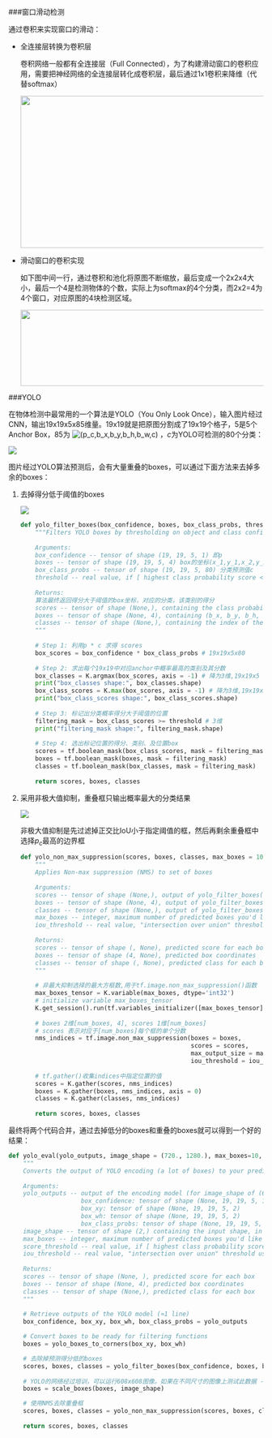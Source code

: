 ###窗口滑动检测

通过卷积来实现窗口的滑动：

- 全连接层转换为卷积层

  卷积网络一般都有全连接层（Full Connected），为了构建滑动窗口的卷积应用，需要把神经网络的全连接层转化成卷积层，最后通过1x1卷积来降维（代替softmax）

  <img src="http://www.ai-start.com/dl2017/images/38be387e37d131e44aff9d7fc9e3488a.png" style="width:500px;height:300px;">

- 滑动窗口的卷积实现

  如下图中间一行，通过卷积和池化将原图不断缩放，最后变成一个2x2x4大小，最后一个4是检测物体的个数，实际上为softmax的4个分类，而2x2=4为4个窗口，对应原图的4块检测区域。

  <img src="http://www.ai-start.com/dl2017/images/ad1743ff113f9d30080f63a16c74ed64.png" style="width:500px;height:150px;">

###YOLO

在物体检测中最常用的一个算法是YOLO（You Only Look Once），输入图片经过CNN，输出19x19x5x85维量。19x19就是把原图分割成了19x19个格子，5是5个Anchor Box，85为 ![(p_c,b_x,b_y,b_h,b_w,c)](https://www.zhihu.com/equation?tex=%28p_c%2Cb_x%2Cb_y%2Cb_h%2Cb_w%2Cc%29) ，$c$为YOLO可检测的80个分类：

![](https://pic4.zhimg.com/80/v2-28e0f78720b67dda19b3a314a979e120_hd.jpg)

图片经过YOLO算法预测后，会有大量重叠的boxes，可以通过下面方法来去掉多余的boxes：

1. 去掉得分低于阈值的boxes

   ![](https://pic3.zhimg.com/80/v2-fd298ec8e04d97a2192ea2f7bae8a269_hd.jpg)

   ```python
   def yolo_filter_boxes(box_confidence, boxes, box_class_probs, threshold = .6):
       """Filters YOLO boxes by thresholding on object and class confidence.
       
       Arguments:
       box_confidence -- tensor of shape (19, 19, 5, 1) 即p
       boxes -- tensor of shape (19, 19, 5, 4) box的坐标(x_1,y_1,x_2,y_2)
       box_class_probs -- tensor of shape (19, 19, 5, 80) 分类预测值c
       threshold -- real value, if [ highest class probability score < threshold], then get rid of the corresponding box
       
       Returns:
       算法最终返回得分大于阈值的box坐标，对应的分类，该类别的得分
       scores -- tensor of shape (None,), containing the class probability score for selected boxes
       boxes -- tensor of shape (None, 4), containing (b_x, b_y, b_h, b_w) coordinates of selected boxes
       classes -- tensor of shape (None,), containing the index of the class detected by the selected boxes
       """
       
       # Step 1: 利用p * c 求得 scores
       box_scores = box_confidence * box_class_probs # 19x19x5x80
       
       # Step 2: 求出每个19x19中对应anchor中概率最高的类别及其分数
       box_classes = K.argmax(box_scores, axis = -1) # 降为3维,19x19x5
       print("box_classes shape:", box_classes.shape)
       box_class_scores = K.max(box_scores, axis = -1) # 降为3维,19x19x5
       print("box_class_scores shape:", box_class_scores.shape)
       
       # Step 3: 标记出分类概率得分大于阈值的位置
       filtering_mask = box_class_scores >= threshold # 3维
       print("filtering_mask shape:", filtering_mask.shape)
       
       # Step 4: 选出标记位置的得分、类别、及位置box
       scores = tf.boolean_mask(box_class_scores, mask = filtering_mask)
       boxes = tf.boolean_mask(boxes, mask = filtering_mask)
       classes = tf.boolean_mask(box_classes, mask = filtering_mask)
       
       return scores, boxes, classes
   ```

   

2. 采用非极大值抑制，重叠框只输出概率最大的分类结果

   ![](https://pic1.zhimg.com/80/v2-9f3b67b14636c2dcaa1d55665c44af98_hd.jpg)

   非极大值抑制是先过滤掉正交比IoU小于指定阈值的框，然后再剩余重叠框中选择$p_c$最高的边界框

   ```python
   def yolo_non_max_suppression(scores, boxes, classes, max_boxes = 10, iou_threshold = 0.5):
       """
       Applies Non-max suppression (NMS) to set of boxes
       
       Arguments:
       scores -- tensor of shape (None,), output of yolo_filter_boxes()
       boxes -- tensor of shape (None, 4), output of yolo_filter_boxes() that have been scaled to the image size (see later)
       classes -- tensor of shape (None,), output of yolo_filter_boxes()
       max_boxes -- integer, maximum number of predicted boxes you'd like
       iou_threshold -- real value, "intersection over union" threshold used for NMS filtering
       
       Returns:
       scores -- tensor of shape (, None), predicted score for each box
       boxes -- tensor of shape (4, None), predicted box coordinates
       classes -- tensor of shape (, None), predicted class for each box
       """
       
       # 非最大抑制选择的最大方框数,用于tf.image.non_max_suppression()函数
       max_boxes_tensor = K.variable(max_boxes, dtype='int32')
       # initialize variable max_boxes_tensor
       K.get_session().run(tf.variables_initializer([max_boxes_tensor])) 
       
       # boxes 2维[num_boxes, 4], scores 1维[num_boxes]
       # scores 表示对应于[num_boxes]每个框的单个分数
       nms_indices = tf.image.non_max_suppression(boxes = boxes, 
                                                  scores = scores, 
                                                  max_output_size = max_boxes_tensor, 
                                                  iou_threshold = iou_threshold)
       
       # tf.gather()收集indices中指定位置的值
       scores = K.gather(scores, nms_indices)
       boxes = K.gather(boxes, nms_indices, axis = 0) 
       classes = K.gather(classes, nms_indices)
       
       return scores, boxes, classes
   ```

   

最终将两个代码合并，通过去掉低分的boxes和重叠的boxes就可以得到一个好的结果：

```python
def yolo_eval(yolo_outputs, image_shape = (720., 1280.), max_boxes=10, score_threshold=.6, iou_threshold=.5):
    """
    Converts the output of YOLO encoding (a lot of boxes) to your predicted boxes along with their scores, box coordinates and classes.
    
    Arguments:
    yolo_outputs -- output of the encoding model (for image_shape of (608, 608, 3)), contains 4 tensors:
                    box_confidence: tensor of shape (None, 19, 19, 5, 1)
                    box_xy: tensor of shape (None, 19, 19, 5, 2)
                    box_wh: tensor of shape (None, 19, 19, 5, 2)
                    box_class_probs: tensor of shape (None, 19, 19, 5, 80)
    image_shape -- tensor of shape (2,) containing the input shape, in this notebook we use (608., 608.) (has to be float32 dtype)
    max_boxes -- integer, maximum number of predicted boxes you'd like
    score_threshold -- real value, if [ highest class probability score < threshold], then get rid of the corresponding box
    iou_threshold -- real value, "intersection over union" threshold used for NMS filtering
    
    Returns:
    scores -- tensor of shape (None, ), predicted score for each box
    boxes -- tensor of shape (None, 4), predicted box coordinates
    classes -- tensor of shape (None,), predicted class for each box
    """
    
    # Retrieve outputs of the YOLO model (≈1 line)
    box_confidence, box_xy, box_wh, box_class_probs = yolo_outputs

    # Convert boxes to be ready for filtering functions 
    boxes = yolo_boxes_to_corners(box_xy, box_wh)

    # 去除掉预测得分低的boxes
    scores, boxes, classes = yolo_filter_boxes(box_confidence, boxes, box_class_probs, score_threshold)
    
    # YOLO的网络经过培训，可以运行608x608图像。如果在不同尺寸的图像上测试此数据 - 例如，汽车检测数据集具有720x1280图像 - 此步骤将重新调整框，以便可以在它们的原始720x1280图像上绘制。
    boxes = scale_boxes(boxes, image_shape)

    # 使用NMS去除重叠框
    scores, boxes, classes = yolo_non_max_suppression(scores, boxes, classes, max_boxes, iou_threshold)
    
    return scores, boxes, classes
```

